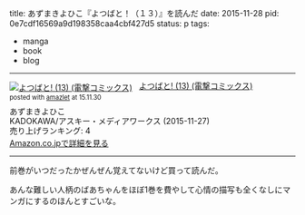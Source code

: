 title: あずまきよひこ『よつばと！（１３）』を読んだ
date: 2015-11-28
pid: 0e7cdf16569a9d198358caa4cbf427d5
status: p
tags:
- manga
- book
- blog
---

<div class="amazlet-box" style="margin-bottom:0px;"><div class="amazlet-image" style="float:left;margin:0px 12px 1px 0px;"><a href="http://www.amazon.co.jp/exec/obidos/ASIN/4048655949/dotimpact-22/ref=nosim/" name="amazletlink" target="_blank"><img src="http://ecx.images-amazon.com/images/I/51CTRifK-4L._SL160_.jpg" alt="よつばと! (13) (電撃コミックス)" style="border: none;" /></a></div><div class="amazlet-info" style="line-height:120%; margin-bottom: 10px"><div class="amazlet-name" style="margin-bottom:10px;line-height:120%"><a href="http://www.amazon.co.jp/exec/obidos/ASIN/4048655949/dotimpact-22/ref=nosim/" name="amazletlink" target="_blank">よつばと! (13) (電撃コミックス)</a><div class="amazlet-powered-date" style="font-size:80%;margin-top:5px;line-height:120%">posted with <a href="http://www.amazlet.com/" title="amazlet" target="_blank">amazlet</a> at 15.11.30</div></div><div class="amazlet-detail">あずまきよひこ <br />KADOKAWA/アスキー・メディアワークス (2015-11-27)<br />売り上げランキング: 4<br /></div><div class="amazlet-sub-info" style="float: left;"><div class="amazlet-link" style="margin-top: 5px"><a href="http://www.amazon.co.jp/exec/obidos/ASIN/4048655949/dotimpact-22/ref=nosim/" name="amazletlink" target="_blank">Amazon.co.jpで詳細を見る</a></div></div></div><div class="amazlet-footer" style="clear: left"></div></div>

---- 

前巻がいつだったかぜんぜん覚えてないけど買って読んだ。

あんな難しい人柄のばあちゃんをほぼ1巻を費やして心情の描写も全くなしにマンガにするのほんとすごいな。
